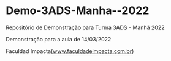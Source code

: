 # Demo-3ADS-Manha--2022
Repositório de Demonstração para Turma 3ADS - Manhã 2022

Demonstração para a aula de 14/03/2022

Faculdad Impacta(www.faculdadeimpacta.com.br)
